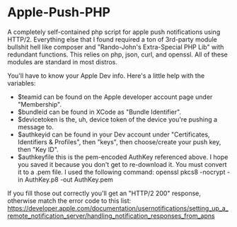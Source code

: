 # Apple-Push-PHP
A completely self-contained php script for apple push notifications using HTTP/2.  Everything else that I found required a ton of 3rd-party module bullshit hell like composer and "Rando-John's Extra-Special PHP Lib" with redundant functions.  This relies on php, json, curl, and openssl.  All of these modules are standard in most distros.

You'll have to know your Apple Dev info.  Here's a little help with the variables:
- $teamid can be found on the Apple developer account page under "Membership".
- $bundleid can be found in XCode as "Bundle Identifier".
- $devicetoken is the, uh, device token of the device you're pushing a message to.
- $authkeyid can be found in your Dev account under "Certificates, Identifiers & Profiles", then "keys", then choose/create your push key, then "Key ID".
- $authkeyfile this is the pem-encoded AuthKey referenced above.  I hope you saved it because you don't get to re-download it.  You must convert it to a .pem file.  I used the following command:  openssl pkcs8 -nocrypt -in AuthKey.p8 -out AuthKey.pem

If you fill those out correctly you'll get an "HTTP/2 200" response, otherwise match the error code to this list:
https://developer.apple.com/documentation/usernotifications/setting_up_a_remote_notification_server/handling_notification_responses_from_apns

